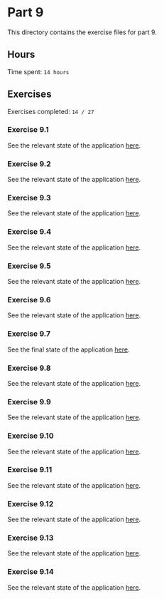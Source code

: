 # Part 9

This directory contains the exercise files for part 9.

## Hours

Time spent: `14 hours`

## Exercises

Exercises completed: `14 / 27`

### Exercise 9.1

See the relevant state of the application [here](https://github.com/rikurauhala/fullstack/tree/a9ef932986746549abedaff55378e38c0bd95a7f/exercises/part09/project).

### Exercise 9.2

See the relevant state of the application [here](https://github.com/rikurauhala/fullstack/tree/e4670f963a9756939cbd25b97807a41a277bfaf6/exercises/part09/project).

### Exercise 9.3

See the relevant state of the application [here](https://github.com/rikurauhala/fullstack/tree/339a4f7d97ef5cf0d480b19f172929b9852b0e6d/exercises/part09/project).

### Exercise 9.4

See the relevant state of the application [here](https://github.com/rikurauhala/fullstack/tree/2af572b387376797f0ec764b069d7c9fa30bff21/exercises/part09/project).

### Exercise 9.5

See the relevant state of the application [here](https://github.com/rikurauhala/fullstack/tree/ebdda15127b9152ff8e0560971fde4ed05c46df2/exercises/part09/project).

### Exercise 9.6

See the relevant state of the application [here](https://github.com/rikurauhala/fullstack/tree/ed4117d1d3c0053e845d67706233d36ba3310286/exercises/part09/project).

### Exercise 9.7

See the final state of the application [here](https://github.com/rikurauhala/fullstack/tree/main/exercises/part09/project).

### Exercise 9.8

See the relevant state of the application [here](https://github.com/rikurauhala/fullstack/tree/7a8574f759b47dfec5accd89fb77292305db33ce/exercises/part09/patientor/backend).

### Exercise 9.9

See the relevant state of the application [here](https://github.com/rikurauhala/fullstack/tree/e0cbc3b043b5f36a3b7af8b4f58f19e3af246cde/exercises/part09/patientor).

### Exercise 9.10

See the relevant state of the application [here](https://github.com/rikurauhala/fullstack/tree/c6188684cabda3732b5ded82bbdd54cb7b9a40ca/exercises/part09/patientor).

### Exercise 9.11

See the relevant state of the application [here](https://github.com/rikurauhala/fullstack/tree/aef0eeb2df4dbbb5c9ea03a576523ebc16c1cf5b/exercises/part09/patientor).

### Exercise 9.12

See the relevant state of the application [here](https://github.com/rikurauhala/fullstack/tree/7d8f4b3465fdfcd8033b4711ad2b454a730ff078/exercises/part09/patientor).

### Exercise 9.13

See the relevant state of the application [here](https://github.com/rikurauhala/fullstack/tree/ebd8ca938d159a4bff0b4a35701f3ef6d501438e/exercises/part09/patientor).

### Exercise 9.14

See the relevant state of the application [here](https://github.com/rikurauhala/fullstack/tree/f19c9347d724579907ac915e33da8828f983176e/exercises/part09/course-information).

<!--

### Exercise 9.15

See the relevant state of the application [here]().

### Exercise 9.16

See the relevant state of the application [here]().

### Exercise 9.17

See the relevant state of the application [here]().

### Exercise 9.18

See the relevant state of the application [here]().

### Exercise 9.19

See the relevant state of the application [here]().

### Exercise 9.20

See the relevant state of the application [here]().

### Exercise 9.21

See the relevant state of the application [here]().

### Exercise 9.22

See the relevant state of the application [here]().

### Exercise 9.23

See the relevant state of the application [here]().

### Exercise 9.24

See the relevant state of the application [here]().

### Exercise 9.25

See the relevant state of the application [here]().

### Exercise 9.26

See the relevant state of the application [here]().

### Exercise 9.27

See the relevant state of the application [here]().

-->
